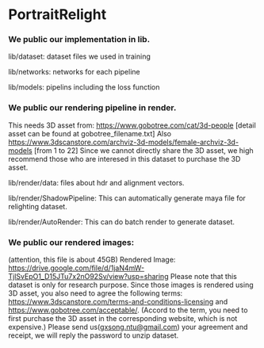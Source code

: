 # PortraitRelight

### We public our implementation in lib.

lib/dataset: dataset files we used in training

lib/networks: networks for each pipeline

lib/models: pipelins including the loss function


### We public our rendering pipeline in render.

This needs 3D asset from: https://www.gobotree.com/cat/3d-people [detail asset can be found at gobotree_filename.txt]
Also https://www.3dscanstore.com/archviz-3d-models/female-archviz-3d-models [from 1 to 22]
Since we cannot directly share the 3D asset, we high recommend those who are interesed in this dataset to purchase the 3D asset. 

lib/render/data: files about hdr and alignment vectors.

lib/render/ShadowPipeline: This can automatically generate maya file for relighting dataset.

lib/render/AutoRender: This can do batch render to generate dataset.

### We public our rendered images:
(attention, this file is about 45GB)
Rendered Image: https://drive.google.com/file/d/1jaN4mW-TjlSvEpO1_D15JTu7x2nO92Sv/view?usp=sharing
Please note that this dataset is only for research purpose. Since those images is rendered using 3D asset,
you also need to agree the following terms: https://www.3dscanstore.com/terms-and-conditions-licensing 
and https://www.gobotree.com/acceptable/. (Accord to the term, you need to first purchase the 3D asset in the corresponding website, which is not expensive.)
Please send us(gxsong.ntu@gmail.com) your agreement and receipt, we will reply the password to unzip dataset. 

